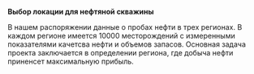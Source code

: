  **Выбор локации для нефтяной скважины** 
 
В нашем распоряжении данные о пробах нефти в трех регионах. В каждом регионе имеется 10000 месторождений с измеренными показателями качетсва нефти и объемов запасов. Основная задача проекта заключается в определении региона, где добыча нефти приненсет максимальную прибыль.
